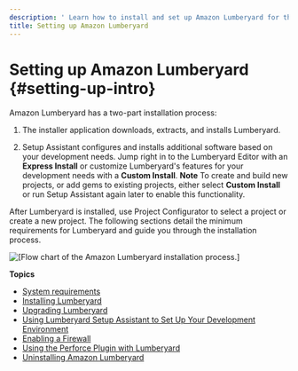 ```yaml
---
description: ' Learn how to install and set up Amazon Lumberyard for the first time. '
title: Setting up Amazon Lumberyard
---
```

# Setting up Amazon Lumberyard {#setting-up-intro}

Amazon Lumberyard has a two\-part installation process:

1. The installer application downloads, extracts, and installs Lumberyard\.

1. Setup Assistant configures and installs additional software based on your development needs\. Jump right in to the Lumberyard Editor with an **Express Install** or customize Lumberyard's features for your development needs with a **Custom Install**\.
**Note**
To create and build new projects, or add gems to existing projects, either select **Custom Install** or run Setup Assistant again later to enable this functionality\.

After Lumberyard is installed, use Project Configurator to select a project or create a new project\. The following sections detail the minimum requirements for Lumberyard and guide you through the installation process\.

![\[Flow chart of the Amazon Lumberyard installation process.\]](/images/user-guide/lumberyard-install-flow-chart.png)

**Topics**
+ [System requirements](/docs/user-guide/welcome/setup/requirements.md)
+ [Installing Lumberyard](/docs/userguide/setup/downloading-lumberyard.md)
+ [Upgrading Lumberyard](/docs/userguide/lumberyard-upgrading.md)
+ [Using Lumberyard Setup Assistant to Set Up Your Development Environment](/docs/userguide/lumberyard-launcher-intro.md)
+ [Enabling a Firewall](/docs/user-guide/welcome/setup/firewall.md)
+ [Using the Perforce Plugin with Lumberyard](/docs/user-guide/welcome/setup/perforce-plugin.md)
+ [Uninstalling Amazon Lumberyard](/docs/userguide/uninstalling-amazon-lumberyard.md)